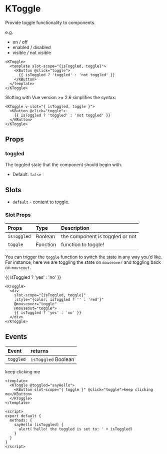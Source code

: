 # KToggle

Provide toggle functionality to components.

e.g.

- on / off
- enabled / disabled
- visible / not visible

<KCard>
<KToggle slot="body">
  <template slot-scope="{isToggled, toggle}">
    <KButton @click="toggle">
      {{ isToggled ? 'toggled' : 'not toggled' }}
    </KButton>
  </template>
</KToggle>
</KCard>

```vue
<KToggle>
  <template slot-scope="{isToggled, toggle}">
    <KButton @click="toggle">
      {{ isToggled ? 'toggled' : 'not toggled' }}
    </KButton>
  </template>
</KToggle>
```

Slotting with Vue version >= 2.6 simplifies the syntax:

```vue
<KToggle v-slot="{ isToggled, toggle }">
  <KButton @click="toggle">
    {{ isToggled ? 'toggled' : 'not toggled' }}
  </KButton>
</KToggle>
```

## Props

### toggled

The toggled state that the component should begin with.
  - Default: `false`

## Slots

- `default` - content to toggle.

### Slot Props

| Props       | Type     | Description                     |
| :---------- | :------- | :------------------------------ |
| `isToggled` | Boolean  | the component is toggled or not |
| `toggle`    | Function | function to toggle!             |

You can trigger the `toggle` function to switch the state in any way you'd like.
For instance, here we are toggling the state on `mouseover` and toggling back on
`mouseout`.

<KCard>
<KToggle slot="body" :toggled="true">
  <div
    slot-scope="{isToggled, toggle}"
    :style="{color: isToggled ? 'green' : 'red'}"
    @mouseover="toggle" 
    @mouseout="toggle">
    {{ isToggled ? 'yes' : 'no' }}
  </div>
</KToggle>
</KCard>

```vue
<KToggle>
  <div 
    slot-scope="{isToggled, toggle}"
    :style="{color: isToggled ? '' : 'red'}"
    @mouseover="toggle" 
    @mouseout="toggle">
    {{ isToggled ? 'yes' : 'no' }}
  </div>
</KToggle>
```

## Events

| Event     |  returns             |
| :-------- |  :------------------ |
| `toggled` |  `isToggled` Boolean |

<KCard>
  <div slot="body">
    <KToggle @toggled="sayHello">
      <KButton slot-scope="{ toggle }" @click="toggle">keep clicking me</KButton>
    </KToggle>
  </div>
</KCard>

```vue
<template>
  <KToggle @toggled="sayHello">
    <KButton slot-scope="{ toggle }" @click="toggle">keep clicking me</KButton>
  </KToggle>
</template>

<script>
export default {
  methods: {
    sayHello (isToggled) {
      alert('hello! the toggled is set to: ' + isToggled)
    }
  }
}
</script>
```

<script>
export default {
  methods: {
    sayHello (isToggled) {
      alert('hello! the toggled is set to: ' + isToggled)
    }
  }
}
</script>
